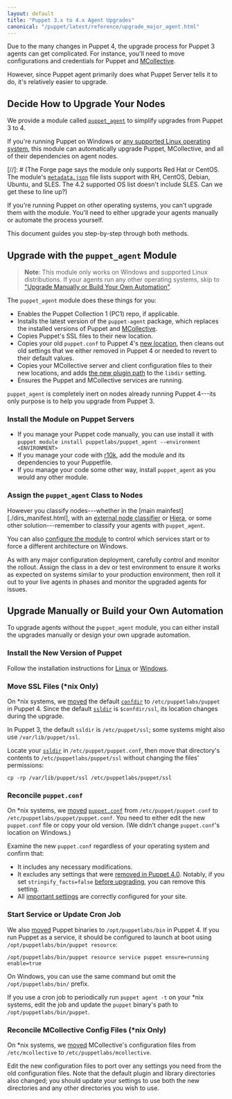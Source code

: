 ```yaml
---
layout: default
title: "Puppet 3.x to 4.x Agent Upgrades"
canonical: "/puppet/latest/reference/upgrade_major_agent.html"
---
```


[Hiera]: /hiera/
[MCollective]: /mcollective/
[`puppet_agent`]: https://forge.puppetlabs.com/puppetlabs/puppet_agent
[moved]: ./whered_it_go.html

Due to the many changes in Puppet 4, the upgrade process for Puppet 3 agents can get complicated. For instance, you'll need to move configurations and credentials for Puppet and [MCollective][].

However, since Puppet agent primarily does what Puppet Server tells it to do, it's relatively easier to upgrade.

## Decide How to Upgrade Your Nodes

We provide a module called [`puppet_agent`][] to simplify upgrades from Puppet 3 to 4.

If you're running Puppet on Windows or [any supported Linux operating system](./system_requirements.html#platforms-with-packages), this module can automatically upgrade Puppet, MCollective, and all of their dependencies on agent nodes.

[//]: # (The Forge page says the module only supports Red Hat or CentOS. The module's [`metadata.json`](https://github.com/puppetlabs/puppetlabs-puppet_agent/blob/master/metadata.json) file lists support with RH, CentOS, Debian, Ubuntu, and SLES. The 4.2 supported OS list doesn't include SLES. Can we get these to line up?)

If you're running Puppet on other operating systems, you can't upgrade them with the module. You'll need to either upgrade your agents manually or automate the process yourself.

This document guides you step-by-step through both methods.

## Upgrade with the `puppet_agent` Module

> **Note**: This module only works on Windows and supported Linux distributions. If your agents run any other operating systems, skip to ["Upgrade Manually or Build Your Own Automation"](#upgrade-manually-or-build-your-own-automation).

The `puppet_agent` module does these things for you:

- Enables the Puppet Collection 1 (PC1) repo, if applicable.
- Installs the latest version of the `puppet-agent` package, which replaces the installed versions of Puppet and [MCollective][].
- Copies Puppet's SSL files to their new location.
- Copies your old `puppet.conf` to Puppet 4's [new location](https://docs.puppetlabs.com/puppet/4.0/reference/whered_it_go.html), then cleans out old settings that we either removed in Puppet 4 or needed to revert to their default values.
- Copies your MCollective server and client configuration files to their new locations, and adds [the new plugin path](/mcollective/deploy/plugins.html) to the `libdir` setting.
- Ensures the Puppet and MCollective services are running.

`puppet_agent` is completely inert on nodes already running Puppet 4---its only purpose is to help you upgrade from Puppet 3.

### Install the Module on Puppet Servers

* If you manage your Puppet code manually, you can use install it with `puppet module install puppetlabs/puppet_agent --environment <ENVIRONMENT>`    
* If you manage your code with [r10k](/pe/latest/r10k.html), add the module and its dependencies to your Puppetfile. 
* If you manage your code some other way, install `puppet_agent` as you would any other module.

### Assign the `puppet_agent` Class to Nodes

However you classify nodes---whether in the [main mainfest][./dirs_manifest.html], with an [external node classifier](/guides/external_nodes.html) or [Hiera][], or some other solution---remember to classify your agents with `puppet_agent`.

You can also [configure the module](https://forge.puppetlabs.com/puppetlabs/puppet_agent/readme#usage) to control which services start or to force a different architecture on Windows.

As with any major configuration deployment, carefully control and monitor the rollout. Assign the class in a dev or test environment to ensure it works as expected on systems similar to your production environment, then roll it out to your live agents in phases and monitor the upgraded agents for issues.

## Upgrade Manually or Build your Own Automation

To upgrade agents without the `puppet_agent` module, you can either install the upgrades manually or design your own upgrade automation.

### Install the New Version of Puppet

Follow the installation instructions for [Linux](./install_linux.html#download-the-windows-puppet-package) or [Windows](./install_windows.html#install-puppet-on-agent-nodes).

### Move SSL Files (\*nix Only)

On \*nix systems, we [moved][] the default [`confdir`](./dirs_confdir.html) to `/etc/puppetlabs/puppet` in Puppet 4. Since the default [`ssldir`](./dirs_ssldir.html) is `$confdir/ssl`, its location changes during the upgrade.

In Puppet 3, the default `ssldir` is `/etc/puppet/ssl`; some systems might also use  `/var/lib/puppet/ssl`.

Locate your [`ssldir`](./dirs_ssldir.html) in `/etc/puppet/puppet.conf`, then move that directory's contents to `/etc/puppetlabs/puppet/ssl` without changing the files' permissions:

`cp -rp /var/lib/puppet/ssl /etc/puppetlabs/puppet/ssl`

### Reconcile `puppet.conf`

On \*nix systems, we [moved][] [`puppet.conf`](./config_file_main.html) from `/etc/puppet/puppet.conf` to `/etc/puppetlabs/puppet/puppet.conf`. You need to either edit the new `puppet.conf` file or copy your old version. (We didn't change `puppet.conf`'s location on Windows.)

Examine the new `puppet.conf` regardless of your operating system and confirm that:

* It includes any necessary modifications.
* It excludes any settings that were [removed in Puppet 4.0](/puppet/3.8/reference/deprecated_settings.html). Notably, if you set `stringify_facts=false` [before upgrading](./upgrade_major_pre.html), you can remove this setting.
* All [important settings](./config_important_settings.html#settings-for-puppet-master-servers) are correctly configured for your site.

### Start Service or Update Cron Job

We also [moved][] Puppet binaries to `/opt/puppetlabs/bin` in Puppet 4. If you run Puppet as a service, it should be configured to launch at boot using `/opt/puppetlabs/bin/puppet resource`:

`/opt/puppetlabs/bin/puppet resource service puppet ensure=running enable=true`

On Windows, you can use the same command but omit the `/opt/puppetlabs/bin/` prefix.

If you use a cron job to periodically run `puppet agent -t` on your \*nix systems, edit the job and update the `puppet` binary's path to `/opt/puppetlabs/bin/puppet`.

### Reconcile MCollective Config Files (\*nix Only)

On \*nix systems, we [moved][] MCollective's configuration files from `/etc/mcollective` to `/etc/puppetlabs/mcollective`.

Edit the new configuration files to port over any settings you need from the old configuration files. Note that the default plugin and library directories also changed; you should update your settings to use both the new directories and any other directories you wish to use.